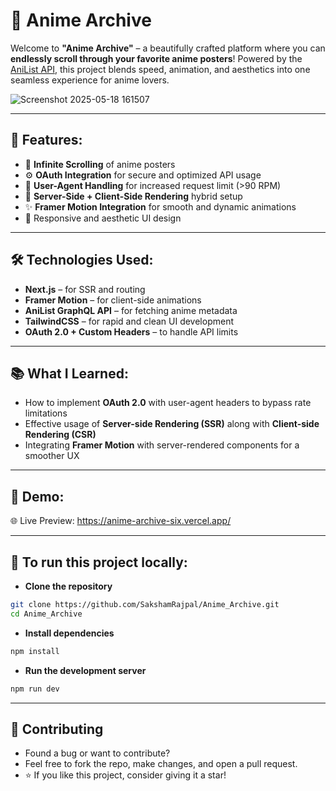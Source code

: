 # 🌸 Anime Archive

Welcome to **"Anime Archive"** – a beautifully crafted platform where you can **endlessly scroll through your favorite anime posters**! Powered by the [AniList API](https://anilist.gitbook.io/anilist-apiv2-docs/), this project blends speed, animation, and aesthetics into one seamless experience for anime lovers.

![Screenshot 2025-05-18 161507](https://github.com/user-attachments/assets/18ea2725-c568-41e0-ba45-b0c7640e182f)

---

## 🚀 Features:

- 🔄 **Infinite Scrolling** of anime posters
- ⚙️ **OAuth Integration** for secure and optimized API usage
- 🔐 **User-Agent Handling** for increased request limit (>90 RPM)
- 🧠 **Server-Side + Client-Side Rendering** hybrid setup
- ✨ **Framer Motion Integration** for smooth and dynamic animations
- 🎨 Responsive and aesthetic UI design

---

## 🛠️ Technologies Used:

- **Next.js** – for SSR and routing
- **Framer Motion** – for client-side animations
- **AniList GraphQL API** – for fetching anime metadata
- **TailwindCSS** – for rapid and clean UI development
- **OAuth 2.0 + Custom Headers** – to handle API limits

---

## 📚 What I Learned:

- How to implement **OAuth 2.0** with user-agent headers to bypass rate limitations
- Effective usage of **Server-side Rendering (SSR)** along with **Client-side Rendering (CSR)**
- Integrating **Framer Motion** with server-rendered components for a smoother UX

---

## 📸 Demo:

🌐 Live Preview: https://anime-archive-six.vercel.app/

---

## 📂 To run this project locally:

- **Clone the repository**
```bash
git clone https://github.com/SakshamRajpal/Anime_Archive.git
cd Anime_Archive
```

- **Install dependencies**
```bash
npm install
```

- **Run the development server**
```bash
npm run dev
```

---

## 🤝 Contributing

- Found a bug or want to contribute?
- Feel free to fork the repo, make changes, and open a pull request.
- ⭐ If you like this project, consider giving it a star!





